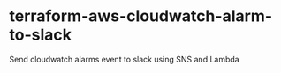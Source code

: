 # terraform-aws-cloudwatch-alarm-to-slack
Send cloudwatch alarms event to slack using SNS and Lambda
